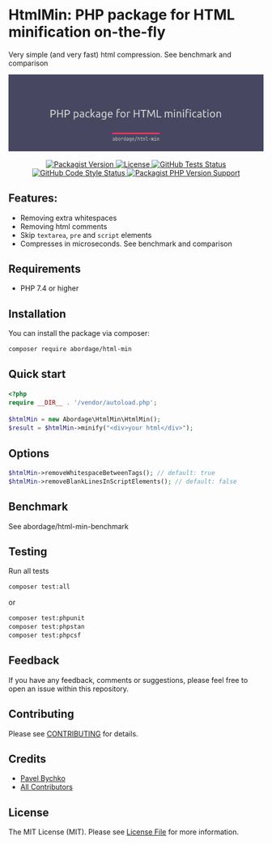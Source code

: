 # HtmlMin: PHP package for HTML minification on-the-fly

Very simple (and very fast) html compression. See benchmark and comparison

<p style="text-align: center;" align="center">
    <img alt="HtmlMin" src="https://github.com/abordage/html-min/blob/master/docs/images/abordage-html-min-cover.png">
</p>

<p style="text-align: center;" align="center">

<a href="https://packagist.org/packages/abordage/html-min" title="Packagist version">
    <img alt="Packagist Version" src="https://img.shields.io/packagist/v/abordage/html-min">
</a>


<a href="https://github.com/abordage/html-min/blob/master/README.md" title="License">
    <img alt="License" src="https://img.shields.io/github/license/abordage/html-min">
</a>


<a href="https://github.com/abordage/html-min/actions/workflows/tests.yml" title="GitHub Tests Status">
    <img alt="GitHub Tests Status" src="https://img.shields.io/github/workflow/status/abordage/html-min/Tests?label=tests">
</a>


<a href="https://github.com/abordage/html-min/actions/workflows/tests.yml" title="GitHub Code Style Status">
    <img alt="GitHub Code Style Status" src="https://img.shields.io/github/workflow/status/abordage/html-min/PHP%20CS%20Fixer?label=code%20style">
</a>


<a href="https://www.php.net/" title="PHP version">
    <img alt="Packagist PHP Version Support" src="https://img.shields.io/packagist/php-v/abordage/html-min">
</a>

</p>



## Features:
- Removing extra whitespaces
- Removing html comments
- Skip `textarea`, `pre` and `script` elements
- Compresses in microseconds. See benchmark and comparison

## Requirements
- PHP 7.4 or higher

## Installation

You can install the package via composer:

```bash
composer require abordage/html-min
```

## Quick start

```php
<?php
require __DIR__ . '/vendor/autoload.php';

$htmlMin = new Abordage\HtmlMin\HtmlMin();
$result = $htmlMin->minify("<div>your html</div>");
```
## Options

```php
$htmlMin->removeWhitespaceBetweenTags(); // default: true
$htmlMin->removeBlankLinesInScriptElements(); // default: false
```

## Benchmark

See abordage/html-min-benchmark

## Testing

Run all tests

```bash
composer test:all
```

or

```bash
composer test:phpunit
composer test:phpstan
composer test:phpcsf
```

## Feedback

If you have any feedback, comments or suggestions, please feel free to open an issue within this repository.

## Contributing

Please see [CONTRIBUTING](https://github.com/abordage/.github/blob/master/CONTRIBUTING.md) for details.

## Credits

- [Pavel Bychko](https://github.com/abordage)
- [All Contributors](../../contributors)

## License

The MIT License (MIT). Please see [License File](LICENSE.md) for more information.
